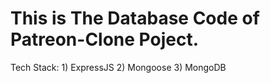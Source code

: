 
<h1>This is The Database Code of Patreon-Clone Poject.</h1>
Tech Stack:
  1) ExpressJS
  2) Mongoose
  3) MongoDB
